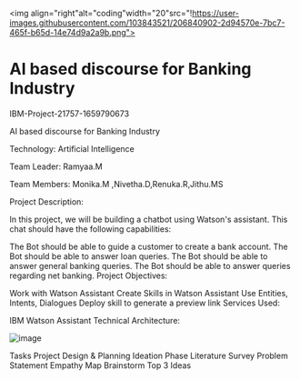 <img align="right"alt="coding"width="20"src="!https://user-images.githubusercontent.com/103843521/206840902-2d94570e-7bc7-465f-b65d-14e74d9a2a9b.png">
<h1 align="centre">AI based discourse for Banking Industry</h1> 


IBM-Project-21757-1659790673


AI based discourse for Banking Industry

Technology: Artificial Intelligence

Team Leader: Ramyaa.M

Team Members: Monika.M ,Nivetha.D,Renuka.R,Jithu.MS

Project Description:

In this project, we will be building a chatbot using Watson's assistant. This chat should have the following capabilities:

The Bot should be able to guide a customer to create a bank account.
The Bot should be able to answer loan queries.
The Bot should be able to answer general banking queries.
The Bot should be able to answer queries regarding net banking.
Project Objectives:

Work with Watson Assistant
Create Skills in Watson Assistant
Use Entities, Intents, Dialogues
Deploy skill to generate a preview link
Services Used:

IBM Watson Assistant
Technical Architecture:



![image](https://user-images.githubusercontent.com/103843521/191652274-3e04d8fc-cc2c-4348-87c5-337e603f2e1e.png)



Tasks
Project Design & Planning
Ideation Phase
 Literature Survey
 Problem Statement
 Empathy Map
 Brainstorm
 Top 3 Ideas
